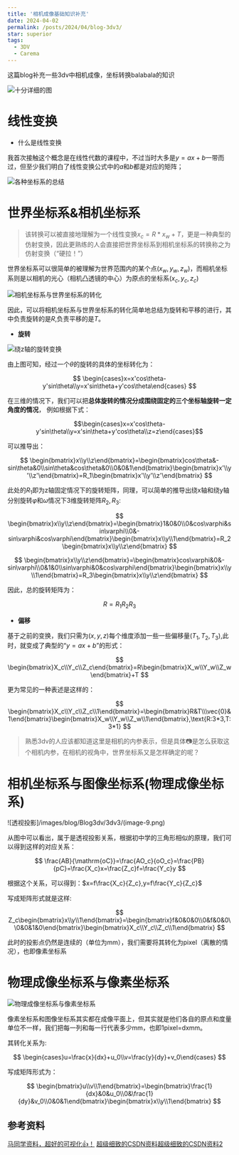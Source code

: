 ```yaml
---
title: '相机成像基础知识补充'
date: 2024-04-02
permalink: /posts/2024/04/blog-3dv3/
star: superior
tags:
  - 3DV
  - Carema
---
```




这篇blog补充一些3dv中相机成像，坐标转换balabala的知识

![十分详细的图](/images/blog/Blog3dv/3dv3/image-14.png)

# 线性变换

* 什么是线性变换

我首次接触这个概念是在线性代数的课程中，不过当时大多是$y = ax+b$一带而过，但至少我们明白了线性变换公式中的$a$和$b$都是对应的矩阵；

![各种坐标系的总结](/images/blog/Blog3dv/3dv3/image-13.png)

# 世界坐标系&相机坐标系

> 该转换可以被直接地理解为一个线性变换$x_{c} = R * x_{w} + T$，更是一种典型的仿射变换，因此更熟练的人会直接把世界坐标系到相机坐标系的转换称之为仿射变换（“硬拉！”）

世界坐标系可以很简单的被理解为世界范围内的某个点$(x_{w},y_{w},z_{w})$，而相机坐标系则是以相机的光心（相机凸透镜的中心）为原点的坐标系$(x_{c},y_{c},z_{c})$

![相机坐标系与世界坐标系的转化](/images/blog/Blog3dv/3dv3/image-15.png)

因此，可以将相机坐标系与世界坐标系的转化简单地总结为旋转和平移的进行，其中负责旋转的是$R$,负责平移的是$T$。

* **旋转**

![绕z轴的旋转变换](/images/blog/Blog3dv/3dv3/image-16.png)

由上图可知，经过一个$\theta$的旋转的具体的坐标转化为：

$$
\begin{cases}x=x'cos\theta-y'sin\theta\\y=x'sin\theta+y'cos\theta\end{cases}
$$

在三维的情况下，我们可以把**总体旋转的情况分成围绕固定的三个坐标轴旋转一定角度的情况**，
例如根据下式：

$$\begin{cases}x=x'cos\theta-y'sin\theta\\y=x'sin\theta+y'cos\theta\\z=z\end{cases}$$

可以推导出：

$$
\begin{bmatrix}x\\y\\z\end{bmatrix}=\begin{bmatrix}cos\theta&-sin\theta&0\\sin\theta&cos\theta&0\\0&0&1\end{bmatrix}\begin{bmatrix}x'\\y'\\z'\end{bmatrix}=R_1\begin{bmatrix}x'\\y'\\z'\end{bmatrix}
$$

此处的$R_{1}$即为z轴固定情况下的旋转矩阵，同理，可以简单的推导出绕x轴和绕y轴分别旋转$\varphi$和$\omega$情况下3维旋转矩阵$R_{2},R_{3}$:

$$
\begin{bmatrix}x\\y\\z\end{bmatrix}=\begin{bmatrix}1&0&0\\0&cos\varphi&sin\varphi\\0&-sin\varphi&cos\varphi\end{bmatrix}\begin{bmatrix}x\\y\\1\end{bmatrix}=R_2\begin{bmatrix}x\\y\\z\end{bmatrix}
$$

$$
\begin{bmatrix}x\\y\\z\end{bmatrix}=\begin{bmatrix}cos\varphi&0&-sin\varphi\\0&1&0\\sin\varphi&0&cos\varphi\end{bmatrix}\begin{bmatrix}x\\y\\1\end{bmatrix}=R_3\begin{bmatrix}x\\y\\z\end{bmatrix}
$$

因此，总的旋转矩阵为：

$$
R = R_{1}R_{2}R_{3}
$$

* **偏移**

基于之前的变换，我们只需为$(x,y,z)$每个维度添加一些一些偏移量$(T_{1},T_{2},T_{3})$,此时，就变成了典型的“$y=ax+b$”的形式：

$$
\begin{bmatrix}X_c\\Y_c\\Z_c\end{bmatrix}=R\begin{bmatrix}X_w\\Y_w\\Z_w\end{bmatrix}+T
$$

更为常见的一种表述是这样的：

$$
\begin{bmatrix}X_c\\Y_c\\Z_c\\1\end{bmatrix}=\begin{bmatrix}R&T\\\vec{0}&1\end{bmatrix}\begin{bmatrix}X_w\\Y_w\\Z_w\\1\end{bmatrix},\text{R:3*3,T:3*1}
$$

> 熟悉3dv的人应该都知道这里是相机的内参表示，但是具体📷是怎么获取这个相机内参，在相机的视角中，世界坐标系又是怎样确定的呢？

# 相机坐标系与图像坐标系(物理成像坐标系)

![透视投影]/images/blog/Blog3dv/3dv3/(image-9.png)

从图中可以看出，属于是透视投影关系，根据初中学的三角形相似的原理，我们可以得到这样的对应关系：

$$
\frac{AB}{\mathrm{oC}}=\frac{AO_c}{oO_c}=\frac{PB}{pC}=\frac{X_c}x=\frac{Z_c}f=\frac{Y_c}y
$$

根据这个关系，可以得到：$x=f\frac{X_c}{Z_c},y=f\frac{Y_c}{Z_c}$

写成矩阵形式就是这样:

$$
Z_c\begin{bmatrix}x\\y\\1\end{bmatrix}=\begin{bmatrix}f&0&0&0\\0&f&0&0\\0&0&1&0\end{bmatrix}\begin{bmatrix}X_c\\Y_c\\Z_c\\1\end{bmatrix}
$$

此时的投影点仍然是连续的（单位为mm），我们需要将其转化为pixel（离散的情况），也即像素坐标系

# 物理成像坐标系与像素坐标系

![物理成像坐标系与像素坐标系](/images/blog/Blog3dv/3dv3/image-10.png)

像素坐标系和图像坐标系其实都在成像平面上，但其实就是他们各自的原点和度量单位不一样，我们把每一列和每一行代表多少mm，也即1pixel=dxmm。

其转化关系为:

$$
\begin{cases}u=\frac{x}{dx}+u_0\\v=\frac{y}{dy}+v_0\end{cases}
$$

写成矩阵形式为：

$$
\begin{bmatrix}u\\v\\1\end{bmatrix}=\begin{bmatrix}\frac{1}{dx}&0&u_0\\0&\frac{1}{dy}&v_0\\0&0&1\end{bmatrix}\begin{bmatrix}x\\y\\1\end{bmatrix}
$$





## 参考资料

[马同学资料，超好的可视化👍！](https://www.matongxue.com/madocs/244/)
[超级细致的CSDN资料](https://blog.csdn.net/lyhbkz/article/details/82254069)[超级细致的CSDN资料2](https://blog.csdn.net/MengYa_Dream/article/details/120233806)